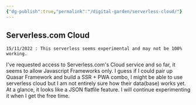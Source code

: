 ```yaml
---
{"dg-publish":true,"permalink":"/digital-garden/serverless-cloud/"}
---
```


## Serverless.com Cloud

```ad-warning
15/11/2022 : This serverless seems experimental and may not be 100% working.
```

I've requested access to Serverless.com's Cloud service and so far, it seems to allow Javascript Frameworks only. I guess if I could pair up Quasar Framework and build a SSR + PWA combo, I might be able to use serverless cloud but I am not entirely sure how their data(base) works yet. At a glance, it looks like a JSON flatfile feature. I will continue experimenting it when I get the free time.